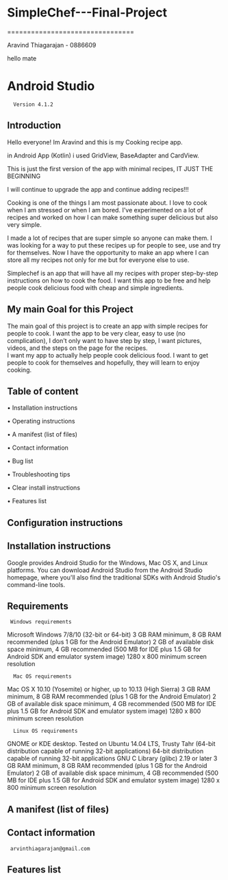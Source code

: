 # SimpleChef---Final-Project
================================

Aravind Thiagarajan - 0886609

hello mate

Android Studio 
==============

      Version 4.1.2 

Introduction
------------

Hello everyone! Im Aravind and this is my Cooking recipe app.

in Android App (Kotlin) i used GridView, BaseAdapter and CardView.

This is just the first version of the app with minimal recipes, IT JUST THE BEGINNING

I will continue to upgrade the app and continue adding recipes!!!

Cooking is one of the things I am most passionate about. I love to cook when I am stressed or when I am bored. I've experimented on a lot of recipes and worked on how I can make something super delicious but also very simple. 


I made a lot of recipes that are super simple so anyone can make them. I was looking for a way to put these recipes up for people to see, use and try for themselves. Now I have the opportunity to make an app where I can store all my recipes not only for me but for everyone else to use. 


Simplechef is an app that will have all my recipes with proper step-by-step instructions on how to cook the food. I want this app to be free and help people cook delicious food with cheap and simple ingredients. 


My main Goal for this Project
-----------------------------

The main goal of this project is to create an app with simple recipes for people to cook. I want the app to be very clear, easy to use (no complication), I don't only want to have step by step, I want pictures, videos, and the steps on the page for the recipes.  
I want my app to actually help people cook delicious food. I want to get people to cook for themselves and hopefully, they will learn to enjoy cooking.


Table of content 
-----------------------------

• Installation instructions

• Operating instructions

• A manifest (list of files)

• Contact information

• Bug list

• Troubleshooting tips

• Clear install instructions

• Features list

Configuration instructions
-----------------------------


Installation instructions
-----------------------------
Google provides Android Studio for the Windows, Mac OS X, and Linux platforms. You can download Android Studio from the Android Studio homepage, where you'll also find the traditional SDKs with Android Studio's command-line tools. 


Requirements
-----------------------------

     Windows requirements
     
Microsoft Windows 7/8/10 (32-bit or 64-bit)
3 GB RAM minimum, 8 GB RAM recommended (plus 1 GB for the Android Emulator)
2 GB of available disk space minimum, 4 GB recommended (500 MB for IDE plus 1.5 GB for Android SDK and emulator system image)
1280 x 800 minimum screen resolution

      Mac OS requirements
      
Mac OS X 10.10 (Yosemite) or higher, up to 10.13 (High Sierra)
3 GB RAM minimum, 8 GB RAM recommended (plus 1 GB for the Android Emulator)
2 GB of available disk space minimum, 4 GB recommended (500 MB for IDE plus 1.5 GB for Android SDK and emulator system image)
1280 x 800 minimum screen resolution

      Linux OS requirements

GNOME or KDE desktop. Tested on Ubuntu 14.04 LTS, Trusty Tahr (64-bit distribution capable of running 32-bit applications)
64-bit distribution capable of running 32-bit applications
GNU C Library (glibc) 2.19 or later
3 GB RAM minimum, 8 GB RAM recommended (plus 1 GB for the Android Emulator)
2 GB of available disk space minimum, 4 GB recommended (500 MB for IDE plus 1.5 GB for Android SDK and emulator system image)
1280 x 800 minimum screen resolution


A manifest (list of files)
-----------------------------


Contact information
-----------------------------

     arvinthiagarajan@gmail.com




Features list
-----------------------------
